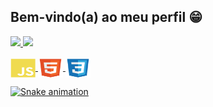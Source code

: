 ## Bem-vindo(a) ao meu perfil 😁

 <div>
  <a href="https://github.com/aliceolimat">
  <img height="180em" src="https://github-readme-stats.vercel.app/api?username=aliceolimat&show_icons=true&theme=synthwave&include_all_commits=true&count_private=true"/>
  <img height="180em" src="https://github-readme-stats.vercel.app/api/top-langs/?username=aliceolimat&layout=compact&langs_count=6&theme=tokyonight"/>
</div>
<div style="display: inline_block"><br>
  <img align="center" alt="Js" height="30" width="40" src="https://raw.githubusercontent.com/devicons/devicon/master/icons/javascript/javascript-plain.svg">
  <img align="center" alt="HTML" height="30" width="40" src="https://raw.githubusercontent.com/devicons/devicon/master/icons/html5/html5-original.svg">
  <img align="center" alt="CSS" height="30" width="40" src="https://raw.githubusercontent.com/devicons/devicon/master/icons/css3/css3-original.svg">
</div>
 
 

 
  ![Snake animation](https://github.com/cadudevemdobro/cadudevemdobro/blob/output/github-contribution-grid-snake.svg)

</div>
